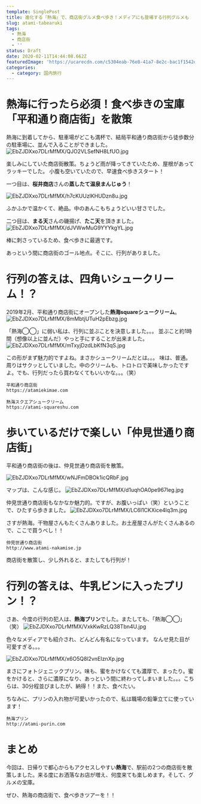 ```yaml
---
template: SinglePost
title: 進化する『熱海』で、商店街グルメ食べ歩き！メディアにも登場する行列グルメも
slug: atami-tabearuki
tags:
  - 熱海
  - 商店街
  - ''
status: Draft
date: 2020-02-11T14:44:08.662Z
featuredImage: 'https://ucarecdn.com/c5304eab-76e8-41a7-8e2c-bac1f1542dc2/'
categories:
  - category: 国内旅行
---
```

# 熱海に行ったら必須！食べ歩きの宝庫「平和通り商店街」を散策

熱海に到着してから、駐車場がどこも満杯で、結局平和通り商店街から徒歩数分の駐車場に、並んで入ることができました。
![EbZJDXxo7DLrMfMX/QJO2VLSefNH8LfUO.jpg](https://firebasestorage.googleapis.com/v0/b/type-c1c71.appspot.com/o/EbZJDXxo7DLrMfMX%2FQJO2VLSefNH8LfUO.jpg?alt=media&token=2c619e82-00ea-4aef-a17a-2c965d4fdd9d)

楽しみにしていた商店街散策。ちょうど雨が降ってきていたため、屋根があってラッキーでした。
小腹も空いていたので、早速食べ歩きスタート！

一つ目は、**桜井商店**さんの**蒸したて温泉まんじゅう**！

![EbZJDXxo7DLrMfMX/h7cKUUzlKHUDzn8u.jpg](https://firebasestorage.googleapis.com/v0/b/type-c1c71.appspot.com/o/EbZJDXxo7DLrMfMX%2Fh7cKUUzlKHUDzn8u.jpg?alt=media&token=6eaa8a7b-36db-46e8-b25d-70ab71b4a6ce)

ふかふかで温かくて、絶品。中のあんこもちょうどいい甘さでした。

二つ目は、**まる天**さんの磯揚げ、**たこ天**を頂きました。
![EbZJDXxo7DLrMfMX/dJVWwMuG9YYYkgYL.jpg](https://firebasestorage.googleapis.com/v0/b/type-c1c71.appspot.com/o/EbZJDXxo7DLrMfMX%2FdJVWwMuG9YYYkgYL.jpg?alt=media&token=af99742a-2711-494b-bd54-6b8d88f529fd)

棒に刺さっているため、食べ歩きに最適です。

あっという間に商店街のゴール地点。そこに、行列がありました。

# 行列の答えは、四角いシュークリーム！？

2019年2月、平和通り商店街にオープンした**熱海squareシュークリーム**。
![EbZJDXxo7DLrMfMX/8mMbtjUTuH2pEbzg.jpg](https://firebasestorage.googleapis.com/v0/b/type-c1c71.appspot.com/o/EbZJDXxo7DLrMfMX%2F8mMbtjUTuH2pEbzg.jpg?alt=media&token=b80ace84-b638-4443-9bca-87fcbb5b2f04)

「熱海◯◯」に弱い私は、行列に並ぶことを決意しました。。。
並ぶこと約1時間（想像以上に並んだ）やっと手にすることが出来ました。
![EbZJDXxo7DLrMfMX/mTxyjDzdLbKfN3qS.jpg](https://firebasestorage.googleapis.com/v0/b/type-c1c71.appspot.com/o/EbZJDXxo7DLrMfMX%2FmTxyjDzdLbKfN3qS.jpg?alt=media&token=e3f3dcd2-3928-4609-ace4-623ee7611c65)

この形がまず魅力的ですよね。まさかシュークリームだとは。。。
味は、普通。周りはサクッとしていました。中のクリームも、トロトロで美味しかったですよ。でも、行列だったら買わなくてもいいかな。。。（笑）

```
平和通り商店街
https://atamiekimae.com
```

```
熱海スクエアシュークリーム
https://atami-squareshu.com
```

# 歩いているだけで楽しい「仲見世通り商店街」

平和通り商店街の後は、仲見世通り商店街を散策。

![EbZJDXxo7DLrMfMX/wNJFmDBOk1icQRbF.jpg](https://ucarecdn.com/fc52c9b5-478b-4259-99fc-562196fdf3e7/)

マップは、こんな感じ。
![EbZJDXxo7DLrMfMX/d1uqhOA0pe967leg.jpg](https://firebasestorage.googleapis.com/v0/b/type-c1c71.appspot.com/o/EbZJDXxo7DLrMfMX%2Fd1uqhOA0pe967leg.jpg?alt=media&token=b3bb722e-75fb-4f25-b5c8-28271657b3bf)

仲見世通り商店街もなかなか魅力的。ですが、お腹いっぱい（笑）ということで、ひたすら歩きました。
![EbZJDXxo7DLrMfMX/LC6l1CKXice4lq3m.jpg](https://firebasestorage.googleapis.com/v0/b/type-c1c71.appspot.com/o/EbZJDXxo7DLrMfMX%2FLC6l1CKXice4lq3m.jpg?alt=media&token=d539db17-9000-4277-96ef-17073a1f9212)

さすが熱海。干物屋さんもたくさんありました。お土産屋さんがたくさんあるので、ここで買うべし！！

```
仲見世通り商店街
http://www.atami-nakamise.jp
```

商店街を散策し、少し外れると、またしても行列が！

# 行列の答えは、牛乳ビンに入ったプリン！？

さあ、今度の行列の犯人は、**熱海プリン**でした。またしても、「熱海◯◯」（笑）
![EbZJDXxo7DLrMfMX/VxkKwRzLQ38Tbn4U.jpg](https://firebasestorage.googleapis.com/v0/b/type-c1c71.appspot.com/o/EbZJDXxo7DLrMfMX%2FVxkKwRzLQ38Tbn4U.jpg?alt=media&token=1c1b76fc-226b-4b5e-82d2-89db96ceca13)

色々なメディアでも紹介され、どんどん有名になっています。
なんせ見た目が可愛すぎる。。。

![EbZJDXxo7DLrMfMX/x6O5Q8l2vnEIznXp.jpg](https://firebasestorage.googleapis.com/v0/b/type-c1c71.appspot.com/o/EbZJDXxo7DLrMfMX%2Fx6O5Q8l2vnEIznXp.jpg?alt=media&token=c6205278-d010-42c7-ac25-dfdb5adca450)

まさにフォトジェニックプリン。味も、蜜をかけなくても濃厚で、まったり。蜜をかけると、さらに濃厚になり、あっという間に終わってしまいました。。。こちらは、30分程並びましたが、納得！！また、食べたい。

ちなみに、プリンの入れ物が可愛いかったので、私は職場の鉛筆立てに使っています！

```
熱海プリン
http://atami-purin.com
```

# まとめ

今回は、日帰りで都心からもアクセスしやすい**熱海**で、駅前の2つの商店街を散策しました。来る度にお洒落なお店が増え、何度来ても楽しめます。そして、グルメの宝庫。

ぜひ、熱海の商店街で、食べ歩きツアーを！！
